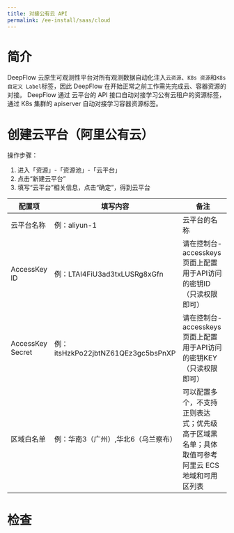 ```yaml
---
title: 对接公有云 API
permalink: /ee-install/saas/cloud
---
```


# 简介

DeepFlow 云原生可观测性平台对所有观测数据自动化注入`云资源`、`K8s 资源`和`K8s 自定义 Label`标签，因此 DeepFlow 在开始正常之前工作需先完成云、容器资源的对接。
DeepFlow 通过 云平台的 API 接口自动对接学习公有云租户的资源标签，通过 K8s 集群的 apiserver 自动对接学习容器资源标签。

# 创建云平台（阿里公有云）

操作步骤：
1. 进入「资源」-「资源池」-「云平台」
2. 点击“新建云平台”
3. 填写“云平台”相关信息，点击“确定”，得到云平台

| 配置项 | 填写内容 | 备注 |
|-------|-----|--------|
| 云平台名称 | 例：aliyun-1	| 云平台的名称 |
| AccessKey ID	 | 例：LTAI4FiU3ad3txLUSRg8xGfn	 | 请在控制台-accesskeys页面上配置用于API访问的密钥ID（只读权限即可） |
| AccessKey Secret	 | 例：itsHzkPo22jbtNZ61QEz3gc5bsPnXP	 | 请在控制台-accesskeys页面上配置用于API访问的密钥KEY（只读权限即可） |
| 区域白名单	 | 例：华南3（广州）,华北6（乌兰察布）	 | 可以配置多个，不支持正则表达式；优先级高于区域黑名单；具体取值可参考阿里云 ECS 地域和可用区列表 |

# 检查
